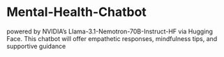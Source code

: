 # Mental-Health-Chatbot
powered by NVIDIA’s Llama-3.1-Nemotron-70B-Instruct-HF via Hugging Face. This chatbot will offer empathetic responses, mindfulness tips, and supportive guidance

